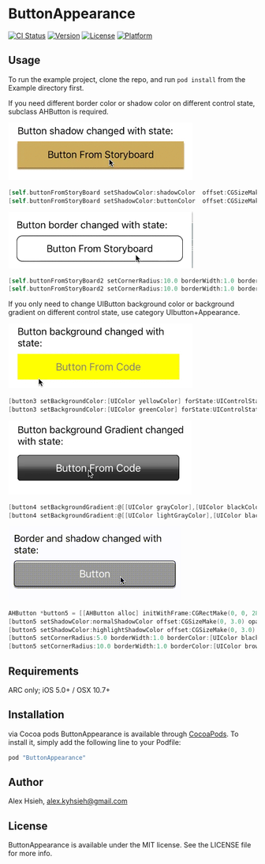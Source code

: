 # ButtonAppearance

[![CI Status](http://img.shields.io/travis/AlexHsieh/ButtonAppearance.svg?style=flat)](https://travis-ci.org/AlexHsieh/ButtonAppearance)
[![Version](https://img.shields.io/cocoapods/v/ButtonAppearance.svg?style=flat)](http://cocoapods.org/pods/ButtonAppearance)
[![License](https://img.shields.io/cocoapods/l/ButtonAppearance.svg?style=flat)](http://cocoapods.org/pods/ButtonAppearance)
[![Platform](https://img.shields.io/cocoapods/p/ButtonAppearance.svg?style=flat)](http://cocoapods.org/pods/ButtonAppearance)

## Usage

To run the example project, clone the repo, and run `pod install` from the Example directory first.

If you need different border color or shadow color on different control state, subclass AHButton is required.

![Shadow changed with state](/image/1.gif)
````objective-C
[self.buttonFromStoryBoard setShadowColor:shadowColor  offset:CGSizeMake(0, 3.0) opacity:1.0 radius:1.0 forState:UIControlStateNormal];
[self.buttonFromStoryBoard setShadowColor:buttonColor  offset:CGSizeMake(0, 3.0) opacity:1.0 radius:1.0 forState:UIControlStateHighlighted];
````

![Border changed with state](/image/2.gif)
````objective-C
[self.buttonFromStoryBoard2 setCornerRadius:10.0 borderWidth:1.0 borderColor:[UIColor blackColor] forState:UIControlStateNormal];
[self.buttonFromStoryBoard2 setCornerRadius:10.0 borderWidth:1.0 borderColor:[UIColor grayColor] forState:UIControlStateHighlighted];
````

If you only need to change UIButton background color or background gradient on different control state, use category UIbutton+Appearance. 

![Background color changed with state](/image/3.gif)
````objective-C
[button3 setBackgroundColor:[UIColor yellowColor] forState:UIControlStateNormal];
[button3 setBackgroundColor:[UIColor greenColor] forState:UIControlStateHighlighted];
````

![Background gradient changed with state](/image/4.gif)
````objective-C
[button4 setBackgroundGradient:@[[UIColor grayColor],[UIColor blackColor]] forState:UIControlStateNormal];
[button4 setBackgroundGradient:@[[UIColor lightGrayColor],[UIColor blackColor]] forState:UIControlStateHighlighted];
````

![Border and shadow changed with state:](/image/5.gif)
````objective-C
AHButton *button5 = [[AHButton alloc] initWithFrame:CGRectMake(0, 0, 280, 45)];
[button5 setShadowColor:normalShadowColor offset:CGSizeMake(0, 3.0) opacity:1.0 radius:0 forState:UIControlStateNormal];
[button5 setShadowColor:highlightShadowColor offset:CGSizeMake(0, 3.0) opacity:1.0 radius:0 forState:UIControlStateHighlighted];
[button5 setCornerRadius:5.0 borderWidth:1.0 borderColor:[UIColor blackColor] forState:UIControlStateNormal];
[button5 setCornerRadius:10.0 borderWidth:1.0 borderColor:[UIColor brownColor] forState:UIControlStateHighlighted];
````

## Requirements
ARC only; iOS 5.0+ / OSX 10.7+

## Installation

via Cocoa pods
ButtonAppearance is available through [CocoaPods](http://cocoapods.org). To install
it, simply add the following line to your Podfile:

```ruby
pod "ButtonAppearance"
```

## Author

Alex Hsieh, alex.kyhsieh@gmail.com

## License

ButtonAppearance is available under the MIT license. See the LICENSE file for more info.
